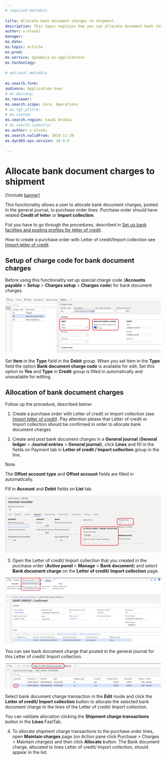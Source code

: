 ```yaml
---
# required metadata

title: Allocate bank document charges to shipment.
description: This topic explains how you can allocate document bank charges to shipment in a purchase order
author: v-oloski
manager: 
ms.date: 
ms.topic: article
ms.prod: 
ms.service: dynamics-ax-applications
ms.technology: 

# optional metadata

ms.search.form: 
audience: Application User
# ms.devlang: 
ms.reviewer: 
ms.search.scope: Core, Operations
# ms.tgt_pltfrm: 
# ms.custom: 
ms.search.region: Saudi Arabia
# ms.search.industry: 
ms.author: v-oloski
ms.search.validFrom: 2019-11-29
ms.dyn365.ops.version: 10.0.8

---
```

 
# Allocate bank document charges to shipment

[!include [banner](../includes/banner.md)]

This functionality allows a user to allocate bank document charges, posted in
the general journal, to purchase order lines. Purchase order should have related
**Credit of letter** or **Import collection**.

Fist you have to go through the procedures, described in [Set up bank facilities
and posting profiles for letter of
credit](https://docs.microsoft.com/en-us/dynamics365/finance/cash-bank-management/tasks/set-up-bank-facilities-posting-profiles-letter-credit).

How to create a purchase order with Letter of credit/Import collection see
[Import letter of
credit](https://docs.microsoft.com/en-us/dynamics365/finance/cash-bank-management/tasks/import-letter-credit).

## Setup of charge code for bank document charges

Before using this functionality set up special charge code (**Accounts payable** \>
**Setup** \> **Charges setup** \> **Charges code**) for bank document charges.

![Charge code for document bank](media/apac-sau-bank-document-charge-setup.PNG)

Set **Item** in the **Type** field in the **Debit** group. When you set Item in
the **Type** field the option **Bank document charge code** is available for
edit. Set this option to **Yes** and **Type** in **Credit** group is filled in
automatically and unavailable for editing.

## Allocation of bank document charges

Follow up the procedure, described below:

1.  Create a purchase order with Letter of credit or Import collection (see
    [Import letter of
    credit](https://docs.microsoft.com/en-us/dynamics365/finance/cash-bank-management/tasks/import-letter-credit)).
    Pay attention please that Letter of credit or Import collection should be
    confirmed in order to allocate bank document charges

2.  Create and post bank document charges in a **General journal** (**General
    ledger** \> **Journal entries** \> **General journal**), click **Lines** and
    fill in the fields on Payment tab in **Letter of credit / Import collection**
    group in the line.

  > [!NOTE] 
  > The  **Offset account type** and **Offset account** fields are filled in automatically. 
    
   Fill in **Account** and **Debit** fields on **List** tab.

   ![Filling bank document charge code in journal line](media/apac-sau-general-journal-voucher.PNG)

3.  Open the Letter of credit/ Import collection that you created in the
    purchase order (**Active panel** \> **Manage** \> **Bank document**) and
    select **Bank document charge** on the **Letter of credit/ Import collection**
    page.

![Allocate bank document charge](media/apac-sau-allocate-bank-docment-charge.PNG)

  You can see bank document charge that posted in the general journal for this Letter of credit/ Import collection.

![LC/IC bank document transactions](media/apac-sau-lc-bank-document-transactions.PNG)

   Select bank document charge transaction in the **Edit** mode and click the **Letter of credit/ Import collection** button to allocate the selected bank document charge to the lines of the Letter of credit/ Import collection.

   You can validate allocation clicking the **Shipment charge transactions** button in the **Lines** FastTab.

4.  To allocate shipment charge transactions to the purchase order lines, open
    **Maintain charges** page (on Action pane click Purchase \> Charges \>
    Maintain charges) and then click **Allocate** button. The Bank document
    charge, allocated to lines Letter of credit/ Import collection, should
    appear in the list.

